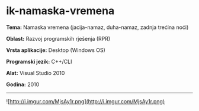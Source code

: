 # ik-namaska-vremena


**Tema:** Namaska vremena (jacija-namaz, duha-namaz, zadnja trećina noći)

**Oblast:** Razvoj programskih rješenja (RPR)

**Vrsta aplikacije:** Desktop (Windows OS)

**Programski jezik:** C++/CLI

**Alat:** Visual Studio 2010

**Godina:** 2010

---

![http://i.imgur.com/MjsAy1r.png](http://i.imgur.com/MjsAy1r.png)
